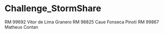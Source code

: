 # Challenge_StormShare
RM 99692 Vitor de Lima Granero
RM 98825 Caue Fonseca Pinoti
RM 99867 Matheus Contan
